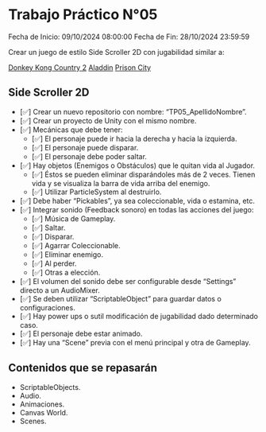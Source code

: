 # Trabajo Práctico N°05

Fecha de Inicio: 09/10/2024 08:00:00
Fecha de Fin: 28/10/2024 23:59:59

Crear un juego de estilo Side Scroller 2D con jugabilidad similar a:

[Donkey Kong Country 2](https://youtu.be/iXma3YEiAyE?t=36)
[Aladdin](https://youtu.be/5JQ8Iq6FUCc?t=106)
[Prison City](https://youtu.be/HTFzaBIKUpA?t=70)

## Side Scroller 2D

- [✅] Crear un nuevo repositorio con nombre: “TP05_ApellidoNombre”.
- [✅] Crear un proyecto de Unity con el mismo nombre.
- [✅] Mecánicas que debe tener:
  - [✅] El personaje puede ir hacia la derecha y hacia la izquierda.
  - [✅] El personaje puede disparar.
  - [✅] El personaje debe poder saltar.
- [✅] Hay objetos (Enemigos o Obstáculos) que le quitan vida al Jugador.
  - [✅] Éstos se pueden eliminar disparándoles más de 2 veces. Tienen vida y se visualiza la barra de
    vida arriba del enemigo.
  - [✅] Utilizar ParticleSystem al destruirlo.
- [✅] Debe haber “Pickables”, ya sea coleccionable, vida o estamina, etc.
- [✅] Integrar sonido (Feedback sonoro) en todas las acciones del juego:
  - [✅] Música de Gameplay.
  - [✅] Saltar.
  - [✅] Disparar.
  - [✅] Agarrar Coleccionable.
  - [✅] Eliminar enemigo.
  - [✅] Al perder.
  - [✅] Otras a elección.
- [✅] El volumen del sonido debe ser configurable desde “Settings” directo a un AudioMixer.
- [✅] Se deben utilizar “ScriptableObject” para guardar datos o configuraciones.
- [✅] Hay power ups o sutil modificación de jugabilidad dado determinado caso.
- [✅] El personaje debe estar animado.
- [✅] Hay una “Scene” previa con el menú principal y otra de Gameplay.

## Contenidos que se repasarán

- ScriptableObjects.
- Audio.
- Animaciones.
- Canvas World.
- Scenes.
